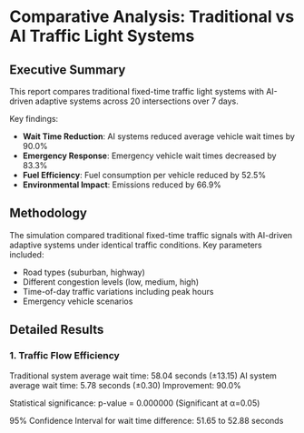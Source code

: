 # Comparative Analysis: Traditional vs AI Traffic Light Systems

## Executive Summary

This report compares traditional fixed-time traffic light systems with AI-driven adaptive systems across 20 intersections over 7 days.

Key findings:
- **Wait Time Reduction**: AI systems reduced average vehicle wait times by 90.0%
- **Emergency Response**: Emergency vehicle wait times decreased by 83.3%
- **Fuel Efficiency**: Fuel consumption per vehicle reduced by 52.5%
- **Environmental Impact**: Emissions reduced by 66.9%

## Methodology

The simulation compared traditional fixed-time traffic signals with AI-driven adaptive systems under identical traffic conditions.
Key parameters included:
- Road types (suburban, highway)
- Different congestion levels (low, medium, high)
- Time-of-day traffic variations including peak hours
- Emergency vehicle scenarios

## Detailed Results

### 1. Traffic Flow Efficiency

Traditional system average wait time: 58.04 seconds (±13.15)
AI system average wait time: 5.78 seconds (±0.30)
Improvement: 90.0%

Statistical significance: p-value = 0.000000 (Significant at α=0.05)

95% Confidence Interval for wait time difference: 51.65 to 52.88 seconds